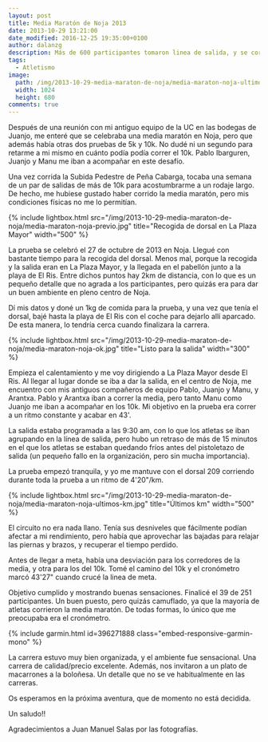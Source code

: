 ```yaml
---
layout: post
title: Media Maratón de Noja 2013
date: 2013-10-29 13:21:00
date_modified: 2016-12-25 19:35:00+0100
author: dalanzg
description: Más de 600 participantes tomaron linea de salida, y se corrió la modalidad de Media Maratón, 10k y 5k. Yo participé en la prueba de 10k, y poco fui encontrando sensaciones.
tags:
  - Atletismo
image:
  path: /img/2013-10-29-media-maraton-de-noja/media-maraton-noja-ultimos-km.jpg
  width: 1024
  height: 680
comments: true
---
```


Después de una reunión con mi antiguo equipo de la UC en las bodegas de Juanjo, me enteré que se celebraba una media maratón en Noja, pero que además había otras dos pruebas de 5k y 10k. No dudé ni un segundo para retarme a mi mismo en cuánto podía podía correr el 10k. Pablo Ibarguren, Juanjo y Manu me iban a acompañar en este desafío.

Una vez corrida la Subida Pedestre de Peña Cabarga, tocaba una semana de un par de salidas de más de 10k para acostumbrarme a un rodaje largo. De hecho, me hubiese gustado haber corrido la media maratón, pero mis condiciones físicas no me lo permitían.

{% include lightbox.html src="/img/2013-10-29-media-maraton-de-noja/media-maraton-noja-previo.jpg" title="Recogida de dorsal en La Plaza Mayor" width="500" %}

La prueba se celebró el 27 de octubre de 2013 en Noja. Llegué con bastante tiempo para la recogida del dorsal. Menos mal, porque la recogida y la salida eran en La Plaza Mayor, y la llegada en el pabellón junto a la playa de El Ris. Entre dichos puntos hay 2km de distancia, con lo que es un pequeño detalle que no agrada a los participantes, pero quizás era para dar un buen ambiente en pleno centro de Noja.

Dí mis datos y doné un 1kg de comida para la prueba, y una vez que tenía el dorsal, bajé hasta la playa de El Ris con el coche para dejarlo allí aparcado. De esta manera, lo tendría cerca cuando finalizara la carrera.

{% include lightbox.html src="/img/2013-10-29-media-maraton-de-noja/media-maraton-noja-ok.jpg" title="Listo para la salida" width="300" %}

Empieza el calentamiento y me voy dirigiendo a La Plaza Mayor desde El Ris. Al llegar al lugar donde se iba a dar la salida, en el centro de Noja, me encuentro con mis antiguos compañeros de equipo Pablo, Juanjo y Manu, y Arantxa. Pablo y Arantxa iban a correr la media, pero tanto Manu como Juanjo me iban a acompañar en los 10k. Mi objetivo en la prueba era correr a un ritmo constante y acabar en 43'.

La salida estaba programada a las 9:30 am, con lo que los atletas se iban agrupando en la línea de salida, pero hubo un retraso de más de 15 minutos en el que los atletas se estaban quedando fríos antes del pistoletazo de salida (un pequeño fallo en la organización, pero sin mucha importancia).

La prueba empezó tranquila, y yo me mantuve con el dorsal 209 corriendo durante toda la prueba a un ritmo de 4'20"/km.

{% include lightbox.html src="/img/2013-10-29-media-maraton-de-noja/media-maraton-noja-ultimos-km.jpg" title="Últimos km" width="500" %}

El circuito no era nada llano. Tenía sus desniveles que fácilmente podían afectar a mi rendimiento, pero había que aprovechar las bajadas para relajar las piernas y brazos, y recuperar el tiempo perdido.

Antes de llegar a meta, había una desviación para los corredores de la media, y otra para los del 10k. Tomé el camino del 10k y el cronómetro marcó 43'27" cuando crucé la linea de meta.

Objetivo cumplido y mostrando buenas sensaciones. Finalicé el 39 de 251 participantes. Un buen puesto, pero quizás camuflado, ya que la mayoría de atletas corrieron la media maratón. De todas formas, lo único que me preocupaba era el cronómetro.

{% include garmin.html id=396271888 class="embed-responsive-garmin-mono" %}

La carrera estuvo muy bien organizada, y el ambiente fue sensacional. Una carrera de calidad/precio excelente. Además, nos invitaron a un plato de macarrones a la boloñesa. Un detalle que no se ve habitualmente en las carreras.

Os esperamos en la próxima aventura, que de momento no está decidida.

Un saludo!!

Agradecimientos a Juan Manuel Salas por las fotografías.
